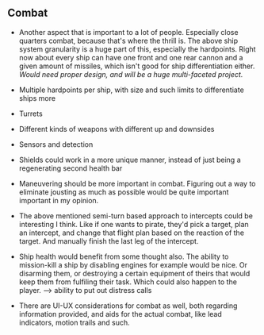 ## Combat

- Another aspect that is important to a lot of people. Especially close quarters combat, because that's where the thrill is. The above ship system granularity is a huge part of this, especially the hardpoints. Right now about every ship can have one front and one rear cannon and a given amount of missiles, which isn't good for ship differentiation either. *Would need proper design, and will be a huge multi-faceted project.*

- Multiple hardpoints per ship, with size and such limits to differentiate ships more
- Turrets
- Different kinds of weapons with different up and downsides
- Sensors and detection
- Shields could work in a more unique manner, instead of just being a regenerating second health bar
- Maneuvering should be more important in combat. Figuring out a way to eliminate jousting as much as possible would be quite important important in my opinion.
- The above mentioned semi-turn based approach to intercepts could be interesting I think. Like if one wants to pirate, they'd pick a target, plan an intercept, and change that flight plan based on the reaction of the target. And manually finish the last leg of the intercept.
- Ship health would benefit from some thought also. The ability to mission-kill a ship by disabling engines for example would be nice. Or disarming them, or destroying a certain equipment of theirs that would keep them from fulfiling their task. Which could also happen to the player. --> ability to put out distress calls
- There are UI-UX considerations for combat as well, both regarding information provided, and aids for the actual combat, like lead indicators, motion trails and such.